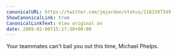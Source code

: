 ```yaml
---
canonicalURL: https://twitter.com/jmjordan/status/1183397349
ShowCanonicalLink: true
CanonicalLinkText: View original on
date: 2009-02-06T15:17:30+00:00
---
```

Your teammates can't bail you out this time, Michael Phelps.